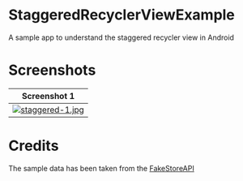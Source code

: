 # StaggeredRecyclerViewExample
A sample app to understand the staggered recycler view in Android

# Screenshots
| Screenshot 1 |
|-------------|
| [![staggered-1.jpg](https://i.postimg.cc/1t8FFtMp/staggered-1.jpg)](https://postimg.cc/5YMjdfh0) |

# Credits
The sample data has been taken from the <a href="https://fakestoreapi.com/">FakeStoreAPI</a>
